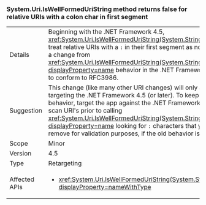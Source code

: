 ### System.Uri.IsWellFormedUriString method returns false for relative URIs with a colon char in first segment

|   |   |
|---|---|
|Details|Beginning with the .NET Framework 4.5, <xref:System.Uri.IsWellFormedUriString(System.String,System.UriKind)> will treat relative URIs with a <code>:</code> in their first segment as not well formed. This is a change from <xref:System.Uri.IsWellFormedUriString(System.String,System.UriKind)?displayProperty=name> behavior in the .NET Framework 4.0 that was made to conform to RFC3986.|
|Suggestion|This change (like many other URI changes) will only affect applications targeting the .NET Framework 4.5 (or later). To keep using the old behavior, target the app against the .NET Framework 4.0. Alternatively, scan URI's prior to calling <xref:System.Uri.IsWellFormedUriString(System.String,System.UriKind)?displayProperty=name> looking for <code>:</code> characters that you may want to remove for validation purposes, if the old behavior is desirable.|
|Scope|Minor|
|Version|4.5|
|Type|Retargeting|
|Affected APIs|<ul><li><xref:System.Uri.IsWellFormedUriString(System.String,System.UriKind)?displayProperty=nameWithType></li></ul>|
